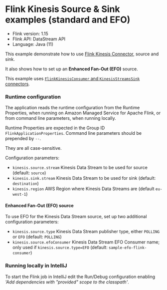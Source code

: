 # Flink Kinesis Source & Sink examples (standard and EFO)

* Flink version: 1.15
* Flink API: DataStream API
* Language: Java (11)


This example demonstrate how to use [Flink Kinesis Connector](https://nightlies.apache.org/flink/flink-docs-release-1.15/docs/connectors/datastream/kinesis/), source and sink.

It also shows how to set up an **Enhanced Fan-Out (EFO)** source.

This example uses [`FlinkKinesisConsumer` and `KinesisStreamsSink` connectors](https://nightlies.apache.org/flink/flink-docs-release-1.15/docs/connectors/datastream/kinesis/).

### Runtime configuration

The application reads the runtime configuration from the Runtime Properties, when running on Amazon Managed Service for Apache Flink,
or from command line parameters, when running locally.

Runtime Properties are expected in the Group ID `FlinkApplicationProperties`.
Command line parameters should be prepended by `--`.

They are all case-sensitive.

Configuration parameters:

* `kinesis.source.stream` Kinesis Data Stream to be used for source (default: `source`)
* `kinesis.sink.stream` Kinesis Data Stream to be used for sink (default: `destination`)
* `kinesis.region` AWS Region where Kinesis Data Streams are (default `eu-west-1`)

#### Enhanced Fan-Out (EFO) source

To use EFO for the Kinesis Data Stream source, set up two additional configuration parameters:

* `kinesis.source.type` Kinesis Data Stream publisher type, either `POLLING` or `EFO` (default: `POLLING`)
* `kinesis.source.efoConsumer` Kinesis Data Stream EFO Consumer name; only used if `kinesis.source.type=EFO` (default: `sample-efo-flink-consumer`)

### Running locally in IntelliJ

To start the Flink job in IntelliJ edit the Run/Debug configuration enabling *'Add dependencies with "provided" scope to the classpath'*.

